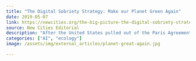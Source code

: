 ```yaml
---
title: "The Digital Sobriety Strategy: Make our Planet Green Again"
date: 2019-05-07
link: https://newcities.org/the-big-picture-the-digital-sobriety-strategy-make-our-planet-green-again/
source: New Cities Editorial
description: "After the United States pulled out of the Paris Agreement in 2017, French president Emmanuel Macron expressed his interest to join the climate change battle. He offered world scientists and entrepreneurs work in France in order to make our planet great again. Two years later I would like to analyse how France is doing on this engagement and how AI is contributing to it."
categories: ["AI", "ecology"]
image: /assets/img/external_articles/planet-great-again.jpg

---
```

